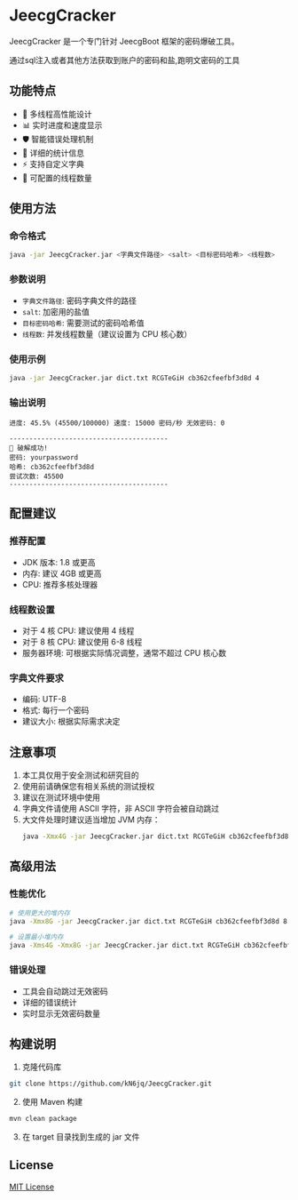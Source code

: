 # JeecgCracker

JeecgCracker 是一个专门针对 JeecgBoot 框架的密码爆破工具。

通过sql注入或者其他方法获取到账户的密码和盐,跑明文密码的工具

## 功能特点

- 🚀 多线程高性能设计
- 📊 实时进度和速度显示
- 🛡️ 智能错误处理机制
- 📝 详细的统计信息
- ⚡️ 支持自定义字典
- 🔧 可配置的线程数量

## 使用方法

### 命令格式
```bash
java -jar JeecgCracker.jar <字典文件路径> <salt> <目标密码哈希> <线程数>
```

### 参数说明
- `字典文件路径`: 密码字典文件的路径
- `salt`: 加密用的盐值
- `目标密码哈希`: 需要测试的密码哈希值
- `线程数`: 并发线程数量（建议设置为 CPU 核心数）

### 使用示例
```bash
java -jar JeecgCracker.jar dict.txt RCGTeGiH cb362cfeefbf3d8d 4
```

### 输出说明
```
进度: 45.5% (45500/100000) 速度: 15000 密码/秒 无效密码: 0

----------------------------------------
🎉 破解成功!
密码: yourpassword
哈希: cb362cfeefbf3d8d
尝试次数: 45500
----------------------------------------
```

## 配置建议

### 推荐配置
- JDK 版本: 1.8 或更高
- 内存: 建议 4GB 或更高
- CPU: 推荐多核处理器

### 线程数设置
- 对于 4 核 CPU: 建议使用 4 线程
- 对于 8 核 CPU: 建议使用 6-8 线程
- 服务器环境: 可根据实际情况调整，通常不超过 CPU 核心数

### 字典文件要求
- 编码: UTF-8
- 格式: 每行一个密码
- 建议大小: 根据实际需求决定

## 注意事项

1. 本工具仅用于安全测试和研究目的
2. 使用前请确保您有相关系统的测试授权
3. 建议在测试环境中使用
4. 字典文件请使用 ASCII 字符，非 ASCII 字符会被自动跳过
5. 大文件处理时建议适当增加 JVM 内存：
   ```bash
   java -Xmx4G -jar JeecgCracker.jar dict.txt RCGTeGiH cb362cfeefbf3d8d 4
   ```

## 高级用法

### 性能优化
```bash
# 使用更大的堆内存
java -Xmx8G -jar JeecgCracker.jar dict.txt RCGTeGiH cb362cfeefbf3d8d 8

# 设置最小堆内存
java -Xms4G -Xmx8G -jar JeecgCracker.jar dict.txt RCGTeGiH cb362cfeefbf3d8d 8
```

### 错误处理
- 工具会自动跳过无效密码
- 详细的错误统计
- 实时显示无效密码数量

## 构建说明

1. 克隆代码库
```bash
git clone https://github.com/kN6jq/JeecgCracker.git
```

2. 使用 Maven 构建
```bash
mvn clean package
```

3. 在 target 目录找到生成的 jar 文件

## License

[MIT License](LICENSE)